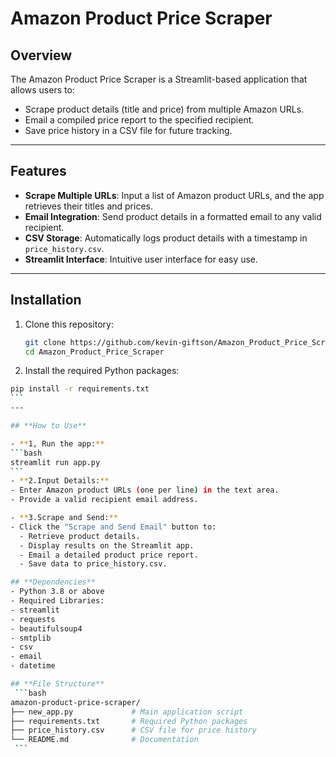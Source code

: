 # Amazon Product Price Scraper

## **Overview**
The Amazon Product Price Scraper is a Streamlit-based application that allows users to:
- Scrape product details (title and price) from multiple Amazon URLs.
- Email a compiled price report to the specified recipient.
- Save price history in a CSV file for future tracking.

---

## **Features**
- **Scrape Multiple URLs**: Input a list of Amazon product URLs, and the app retrieves their titles and prices.
- **Email Integration**: Send product details in a formatted email to any valid recipient.
- **CSV Storage**: Automatically logs product details with a timestamp in `price_history.csv`.
- **Streamlit Interface**: Intuitive user interface for easy use.

---

## **Installation**

1. Clone this repository:
   ```bash
   git clone https://github.com/kevin-giftson/Amazon_Product_Price_Scraper.git
   cd Amazon_Product_Price_Scraper
   ```
2. Install the required Python packages:
  ````bash
  pip install -r requirements.txt
  ```
---

## **How to Use**

- **1, Run the app:**
  ```bash
  streamlit run app.py
  ```
- **2.Input Details:**
  - Enter Amazon product URLs (one per line) in the text area.
  - Provide a valid recipient email address.

- **3.Scrape and Send:**
  - Click the "Scrape and Send Email" button to:
    - Retrieve product details.
    - Display results on the Streamlit app.
    - Email a detailed product price report.
    - Save data to price_history.csv.

## **Dependencies**
- Python 3.8 or above
- Required Libraries:
  - streamlit
  - requests
  - beautifulsoup4
  - smtplib
  - csv
  - email
  - datetime

## **File Structure**
   ```bash
amazon-product-price-scraper/
├── new_app.py             # Main application script
├── requirements.txt       # Required Python packages
├── price_history.csv      # CSV file for price history
└── README.md              # Documentation
   ```
